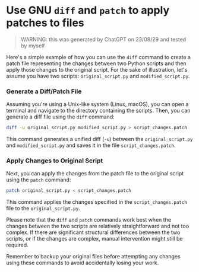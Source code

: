 # Use GNU `diff` and `patch` to apply patches to files

> WARNING: this was generated by ChatGPT on 23/08/29 and tested by myself

Here's a simple example of how you can use the `diff` command to create a patch file representing the changes between two Python scripts and then apply those changes to the original script. For the sake of illustration, let's assume you have two scripts: `original_script.py` and `modified_script.py`.

### Generate a Diff/Patch File

Assuming you're using a Unix-like system (Linux, macOS), you can open a terminal and navigate to the directory containing the scripts. Then, you can generate a diff file using the `diff` command:

```bash
diff -u original_script.py modified_script.py > script_changes.patch
```

This command generates a unified diff (`-u`) between the `original_script.py` and `modified_script.py` and saves it in the file `script_changes.patch`.

### Apply Changes to Original Script

Next, you can apply the changes from the patch file to the original script using the `patch` command:

```bash
patch original_script.py < script_changes.patch
```

This command applies the changes specified in the `script_changes.patch` file to the `original_script.py`.

Please note that the `diff` and `patch` commands work best when the changes between the two scripts are relatively straightforward and not too complex. If there are significant structural differences between the two scripts, or if the changes are complex, manual intervention might still be required.

Remember to backup your original files before attempting any changes using these commands to avoid accidentally losing your work.